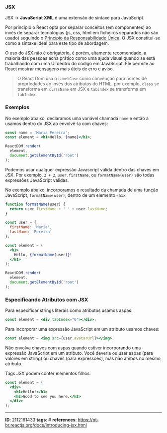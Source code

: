 ### JSX

JSX ->  **JavaScript XML**  é uma extensão de sintaxe para JavaScript.

Por príncipio o React opta por separar conceitos (em componentes) ao invés de separar tecnologias (js, css, html em ficheiros separados não são usado) seguindo o [Princípio da Responsabilidade Única](Princípio%20da%20Responsabilidade%20Única.md). O JSX constituí-se como a sintaxe ideal para este tipo de abordagem.

O uso do JSX não é obrigatório, é porém, altamente recomendado, a maioria das pessoas acha prático como uma ajuda visual quando se está trabalhando com uma UI dentro do código em JavaScript. Ele permite ao React mostrar mensagens mais úteis de erro e aviso.

> O React Dom usa o `camelCase` como convenção para nomes de propriedades ao invés dos atributos do HTML, por exemplo, `class` se transforma em `className` em JSX e `tabindex` se transforma em `tabIndex`.

### Exemplos
No exemplo abaixo, declaramos uma variável chamada `name` e então a usamos dentro do JSX ao envolvê-la com chaves:
```jsx
const name = 'Maria Pereira';
const element = <h1>Hello, {name}</h1>;

ReactDOM.render(
  element,
  document.getElementById('root')
);
```

Podemos usar qualquer expressão Javascript válida dentro das chaves
em JSX. Por exemplo, `2 + 2`, `user.firstName`, ou `formatName(user)` são todas expressões JavaScript válidas.

No exemplo abaixo, incorporamos o resultado da chamada de uma função JavaScript, `formatName(user)`, dentro de um elemento `<h1>`.

```jsx
function formatName(user) {
  return user.firstName + ' ' + user.lastName;
}

const user = {
  firstName: 'Maria',
  lastName: 'Pereira'
};

const element = (
  <h1>
    Hello, {formatName(user)}!  
  </h1>
);

ReactDOM.render(
  element,
  document.getElementById('root')
);
```


### Especificando Atributos com JSX

Para especificar strings literais como atributos usamos aspas:

```jsx
const element = <div tabIndex="0"></div>;
```

Para incorporar uma expressão JavaScript em um atributo usamos chaves:

```jsx
const element = <img src={user.avatarUrl}></img>;
```

Não envolva chaves com aspas quando estiver incorporando uma expressão JavaScript em um atributo. Você deveria ou usar aspas (para valores em string) ou chaves (para expressões), mas não ambos no mesmo atributo.

Tags JSX podem conter elementos filhos:

```jsx
const element = (
  <div>
    <h1>Hello!</h1>
    <h2>Good to see you here.</h2>
  </div>
);
```

---
**ID**:  2112161433
**tags**: #
**references**:
https://pt-br.reactjs.org/docs/introducing-jsx.html